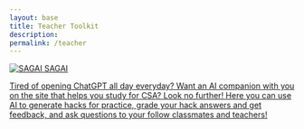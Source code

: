 ```yaml
---
layout: base 
title: Teacher Toolkit
description: 
permalink: /teacher
---
```


<div class="toolkit-buttons">
  <a href="{{site.baseurl}}/sagai" class="toolkit-button" data-description="Tired of opening ChatGPT all day everyday? Want an AI companion with you on the site that helps you study for CSA? Look no further! Here you can use AI to generate hacks for practice, grade your hack answers and get feedback, and ask questions to your follow classmates and teachers!">
    <img src="{{site.baseurl}}/images/toolkit-nav-buttons/sagai.png" alt="SAGAI" />
    <span class="button-name">SAGAI</span>
    <div class="description">
      <p>Tired of opening ChatGPT all day everyday? Want an AI companion with you on the site that helps you study for CSA? Look no further! Here you can use AI to generate hacks for practice, grade your hack answers and get feedback, and ask questions to your follow classmates and teachers!</p>
    </div>
  </a>